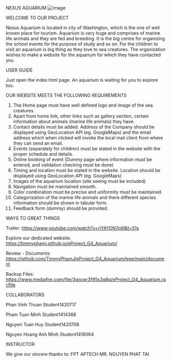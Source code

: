 NEXUS AQUARIUM
![image](https://user-images.githubusercontent.com/116355862/211350251-451f374e-662e-46c6-bf5e-7a712fb09371.png)


WELCOME TO OUR PROJECT

Nexus Aquarium is located in city of Washington, which is the one of well known place for tourism. Aquarium is very huge and comprises of marine life animals and they are fed and breeding. It is the big centre for organizing the school events for the purpose of study and so on. For the children to visit an aquarium is big thing as they love to sea creatures. The organization wishes to make a website for the aquarium for which they have contacted you

USER GUIDE

Just open the index.html page. An aquarium is waiting for you to explore too.

OUR WEBSITE MEETS THE FOLLOWING REQUIREMENTS

1)	The Home page must have well defined logo and image of the sea creatures.
2)	Apart from home link, other links such as gallery section, certain information about animals (marine life animals) they have.
3)	Contact details must be added. Address of the Company should be displayed using GeoLocation API (eg. GoogleMaps) and the email address which when clicked will invoke the local mail client from where they can send an email.
4)	Events (separately for children) must be stated in the website with the proper schedule and details.
5)	Online booking of event (Dummy page where information must be entered, and validation checking must be done)
6)	Timing and location must be stated in the website. Location should be displayed using GeoLocation API (eg. GoogleMaps)
7)	Images of the aquarium location (site seeing must be included)
8)	Navigation must be maintained smooth.
9)	Color combination must be precise and uniformity must be maintained.
10)	Categorization of the marine life animals and there different species information should be shown in tabular form.
11)	Feedback form (dummy) should be provided.


WAYS TO GREAT THINGS

Trailer: https://www.youtube.com/watch?v=riYAYDN7p6I&t=51s

Explore our dedicated website: https://timmyphamj.github.io/eProject_G4_Aquarium/

Review - Documents: https://github.com/TimmyPhamJ/eProject_G4_Aquarium/tree/main/document

Backup Files: https://www.mediafire.com/file/3wicwr3f95s3q8q/eProject_G4_Aquarium.rar/file

COLLABORATORS

Phan Vinh Thuan        Student1420717

Pham Tuan Minh         Student1414368

Nguyen Tuan Huy        Student1420708

Nguyen Hoang Anh Minh  Student1416064

INSTRUCTOR

We give our sincere thanks to: FPT APTECH MR. NGUYEN PHAT TAI
